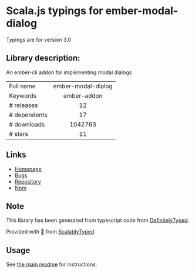 
# Scala.js typings for ember-modal-dialog

Typings are for version 3.0

## Library description:
An ember-cli addon for implementing modal dialogs

|                    |                 |
| ------------------ | :-------------: |
| Full name          | ember-modal-dialog |
| Keywords           | ember-addon |
| # releases         | 12 |
| # dependents       | 17 |
| # downloads        | 1042763 |
| # stars            | 11 |

## Links
- [Homepage](https://github.com/yapplabs/ember-modal-dialog#readme)
- [Bugs](https://github.com/yapplabs/ember-modal-dialog/issues)
- [Repository](https://github.com/yapplabs/ember-modal-dialog)
- [Npm](https://www.npmjs.com/package/ember-modal-dialog)
    


## Note
This library has been generated from typescript code from [DefinitelyTyped](https://definitelytyped.org).

Provided with :purple_heart: from [ScalablyTyped](https://github.com/oyvindberg/ScalablyTyped)

## Usage
See [the main readme](../../readme.md) for instructions.


